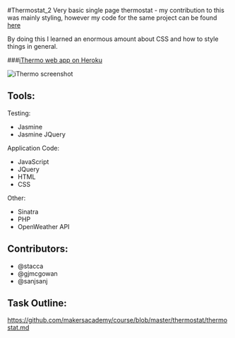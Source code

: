 #Thermostat_2
Very basic single page thermostat - my contribution to this was mainly styling, however my code for the same project can be found [here](https://github.com/GJMcGowan/thermostat3)

By doing this I learned an enormous amount about CSS and how to style things in general.

###[iThermo web app on Heroku](http://ithermo.herokuapp.com)

![iThermo screenshot](http://sanjsanj.github.io/images/week6_ithermo.png)

Tools:
------
Testing:
- Jasmine
- Jasmine JQuery

Application Code:
- JavaScript
- JQuery
- HTML
- CSS

Other:
- Sinatra
- PHP
- OpenWeather API

Contributors:
-------------
- @stacca
- @gjmcgowan
- @sanjsanj

Task Outline:
-------------
https://github.com/makersacademy/course/blob/master/thermostat/thermostat.md
